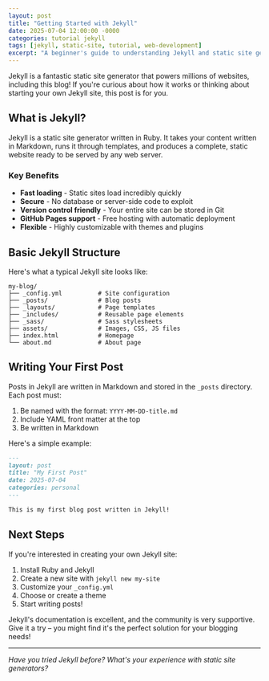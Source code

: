 ```yaml
---
layout: post
title: "Getting Started with Jekyll"
date: 2025-07-04 12:00:00 -0000
categories: tutorial jekyll
tags: [jekyll, static-site, tutorial, web-development]
excerpt: "A beginner's guide to understanding Jekyll and static site generation."
---
```


Jekyll is a fantastic static site generator that powers millions of websites, including this blog! If you're curious about how it works or thinking about starting your own Jekyll site, this post is for you.

## What is Jekyll?

Jekyll is a static site generator written in Ruby. It takes your content written in Markdown, runs it through templates, and produces a complete, static website ready to be served by any web server.

### Key Benefits

- **Fast loading** - Static sites load incredibly quickly
- **Secure** - No database or server-side code to exploit
- **Version control friendly** - Your entire site can be stored in Git
- **GitHub Pages support** - Free hosting with automatic deployment
- **Flexible** - Highly customizable with themes and plugins

## Basic Jekyll Structure

Here's what a typical Jekyll site looks like:

```text
my-blog/
├── _config.yml          # Site configuration
├── _posts/              # Blog posts
├── _layouts/            # Page templates
├── _includes/           # Reusable page elements
├── _sass/               # Sass stylesheets
├── assets/              # Images, CSS, JS files
├── index.html           # Homepage
└── about.md             # About page
```

## Writing Your First Post

Posts in Jekyll are written in Markdown and stored in the `_posts` directory. Each post must:

1. Be named with the format: `YYYY-MM-DD-title.md`
2. Include YAML front matter at the top
3. Be written in Markdown

Here's a simple example:

```markdown
---
layout: post
title: "My First Post"
date: 2025-07-04
categories: personal
---

This is my first blog post written in Jekyll!
```

## Next Steps

If you're interested in creating your own Jekyll site:

1. Install Ruby and Jekyll
2. Create a new site with `jekyll new my-site`
3. Customize your `_config.yml`
4. Choose or create a theme
5. Start writing posts!

Jekyll's documentation is excellent, and the community is very supportive. Give it a try – you might find it's the perfect solution for your blogging needs!

---

*Have you tried Jekyll before? What's your experience with static site generators?*
